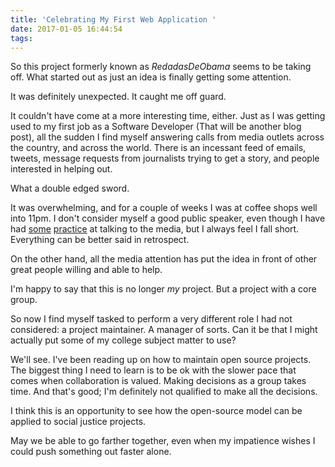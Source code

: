 ```yaml
---
title: 'Celebrating My First Web Application '
date: 2017-01-05 16:44:54
tags:
---
```


So this project formerly known as *RedadasDeObama* seems to be taking off. What started out as just an idea is finally getting some attention.

It was definitely unexpected. It caught me off guard.

It couldn't have come at a more interesting time, either. Just as I was getting used to my first job as a Software Developer (That will be another blog post), all the sudden I find myself answering calls from media outlets across the country, and across the world. There is an incessant feed of emails, tweets, message requests from journalists trying to get a story, and people interested in helping out.

What a double edged sword.

It was overwhelming, and for a couple of weeks I was at coffee shops well into 11pm. I don't consider myself a good public speaker, even though I have had [some](http://money.cnn.com/2012/05/29/smallbusiness/entrepreneurs-immigrants/) [practice](http://laprensa-sandiego.org/featured/msnbc-at-usd-sparks-debate-%E2%80%98beyond-the-borderlines%E2%80%99/) at talking to the media, but I always feel I fall short. Everything can be better said in retrospect.

On the other hand, all the media attention has put the idea in front of other great people willing and able to help.

I'm happy to say that this is no longer *my* project. But a project with a core group.

So now I find myself tasked to perform a very different role I had not considered: a project maintainer. A manager of sorts. Can it be that I might actually put some of my college subject matter to use?

We'll see. I've been reading up on how to maintain open source projects. The biggest thing I need to learn is to be ok with the slower pace that comes when collaboration is valued. Making decisions as a group takes time. And that's good; I'm definitely not qualified to make all the decisions.

I think this is an opportunity to see how the open-source model can be applied to social justice projects.

May we be able to go farther together, even when my impatience wishes I could push something out faster alone.
